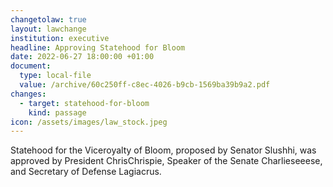 ```yaml
---
changetolaw: true
layout: lawchange
institution: executive
headline: Approving Statehood for Bloom
date: 2022-06-27 18:00:00 +01:00
document:
  type: local-file
  value: /archive/60c250ff-c8ec-4026-b9cb-1569ba39b9a2.pdf
changes:
  - target: statehood-for-bloom
    kind: passage
icon: /assets/images/law_stock.jpeg
---
```

Statehood for the Viceroyalty of Bloom, proposed by Senator Slushhi, was approved by President ChrisChrispie, Speaker of the Senate Charlieseeese, and Secretary of Defense Lagiacrus.
